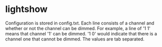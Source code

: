 # lightshow

Configuration is stored in config.txt. Each line consists of a channel
and whether or not the channel can be dimmed. For example, a line of
'1	1' means that channel '1' can be dimmed. '1	0' would indicate that
there is a channel one that cannot be dimmed. The values are tab separated.
